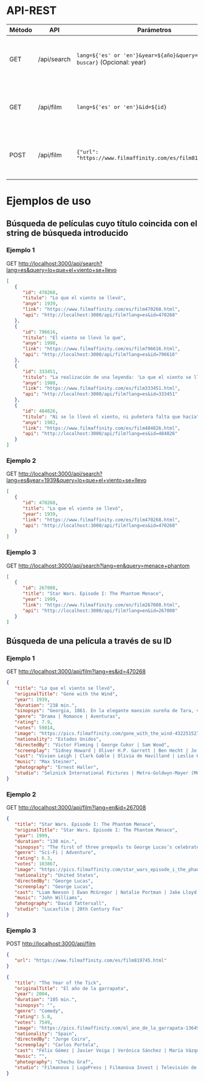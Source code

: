 # API-REST

| Método | API         | Parámetros                                                                   | Descripción                                               |
| ------ | ----------- | ---------------------------------------------------------------------------- | --------------------------------------------------------- |
| GET    | /api/search | `lang=${'es' or 'en'}&year=${año}&query=${patrón a buscar}` (Opcional: year) | Busca películas por título adaptándose al patrón indicado |
| GET    | /api/film   | `lang=${'es' or 'en'}&id=${id}`                                              | Obtiene datos de una película o serie mediante un ID      |
| POST   | /api/film   | `{"url": "https://www.filmaffinity.com/es/film819745.html"}`                 | Obtiene datos de una película o serie mediante una URL    |

# Ejemplos de uso

## Búsqueda de películas cuyo título coincida con el string de búsqueda introducido

### Ejemplo 1

GET
[http://localhost:3000/api/search?lang=es&query=lo+que+el+viento+se+llevo](http://localhost:3000/api/search?lang=es&query=lo+que+el+viento+se+llevo)

```json
[
   {
      "id": 470268,
      "titulo": "Lo que el viento se llevó",
      "anyo": 1939,
      "link": "https://www.filmaffinity.com/es/film470268.html",
      "api": "http://localhost:3000/api/film?lang=es&id=470268"
   },
   {
      "id": 796616,
      "titulo": "El viento se llevó lo que",
      "anyo": 1998,
      "link": "https://www.filmaffinity.com/es/film796616.html",
      "api": "http://localhost:3000/api/film?lang=es&id=796616"
   },
   {
      "id": 333451,
      "titulo": "La realización de una leyenda: 'Lo que el viento se llevó' (TV)",
      "anyo": 1988,
      "link": "https://www.filmaffinity.com/es/film333451.html",
      "api": "http://localhost:3000/api/film?lang=es&id=333451"
   },
   {
      "id": 484826,
      "titulo": "Ni se lo llevó el viento, ni puñetera falta que hacía",
      "anyo": 1982,
      "link": "https://www.filmaffinity.com/es/film484826.html",
      "api": "http://localhost:3000/api/film?lang=es&id=484826"
   }
]
```

### Ejemplo 2

GET
[http://localhost:3000/api/search?lang=es&year=1939&query=lo+que+el+viento+se+llevo](http://localhost:3000/api/search?lang=es&year=1939&query=lo+que+el+viento+se+llevo)

```json
[
   {
      "id": 470268,
      "title": "Lo que el viento se llevó",
      "year": 1939,
      "link": "https://www.filmaffinity.com/es/film470268.html",
      "api": "http://localhost:3000/api/film?lang=es&id=470268"
   }
]
```

### Ejemplo 3

GET
[http://localhost:3000/api/search?lang=en&query=menace+phantom](http://localhost:3000/api/search?lang=en&query=menace+phantom)

```json
[
   {
      "id": 267008,
      "title": "Star Wars. Episode I: The Phantom Menace",
      "year": 1999,
      "link": "https://www.filmaffinity.com/en/film267008.html",
      "api": "http://localhost:3000/api/film?lang=en&id=267008"
   }
]
```

## Búsqueda de una película a través de su ID

### Ejemplo 1

GET [http://localhost:3000/api/film?lang=es&id=470268](http://localhost:3000/api/film?lang=es&id=470268)

```json
{
   "title": "Lo que el viento se llevó",
   "originalTitle": "Gone with the Wind",
   "year": 1939,
   "duration": "238 min.",
   "sinopsys": "Georgia, 1861. En la elegante mansión sureña de Tara, vive Scarlett O'Hara (Vivien Leigh), la joven más bella, caprichosa y egoísta de la región. Ella suspira por el amor de Ashley (Leslie Howard), pero él está prometido con su prima, la dulce y bondadosa Melanie (Olivia de Havilland). En la última fiesta antes del estallido de la Guerra de Secesión (1861-1865), Scarlett conoce al cínico y apuesto Rhett Butler (Clark Gable), un vividor arrogante y aventurero, que sólo piensa en sí mismo y que no tiene ninguna intención de participar en la contienda. Lo único que él desea es hacerse rico y conquistar el corazón de la hermosa Scarlett.",
   "genre": "Drama | Romance | Aventuras",
   "rating": 7.9,
   "votes": 59014,
   "image": "https://pics.filmaffinity.com/gone_with_the_wind-432251527-mmed.jpg",
   "nationality": "Estados Unidos",
   "directedBy": "Victor Fleming | George Cukor | Sam Wood",
   "screenplay": "Sidney Howard | Oliver H.P. Garrett | Ben Hecht | Jo Swerling | John Van Druten",
   "cast": "Vivien Leigh | Clark Gable | Olivia de Havilland | Leslie Howard | Hattie McDaniel | Thomas Mitchell | Barbara O'Neil | Butterfly McQueen | Ona Munson | Ann Rutherford | Evelyn Keyes | Mickey Kuhn | Ward Bond | George Reeves",
   "music": "Max Steiner",
   "photography": "Ernest Haller",
   "studio": "Selznick International Pictures | Metro-Goldwyn-Mayer (MGM)"
}
```

### Ejemplo 2

GET [http://localhost:3000/api/film?lang=en&id=267008](http://localhost:3000/api/film?lang=en&id=267008)

```json
{
   "title": "Star Wars. Episode I: The Phantom Menace",
   "originalTitle": "Star Wars. Episode I: The Phantom Menace",
   "year": 1999,
   "duration": "130 min.",
   "sinopsys": "The first of three prequels to George Lucas’s celebrated STAR WARS films, EPISODE I - THE PHANTOM MENACE is set some 30 years before STAR WARS: EPISODE IV - A NEW HOPE in the era of the Republic. Naboo, a peaceful planet governed by the young, but wise Queen Amidala (Natalie Portman), is being threatened by the corrupt Trade Federation, puppets of an evil Sith lord and his terrifying apprentice, Darth Maul (Ray Park). The seemingly benevolent Senator Palpatine (Ian McDiarmid) is chief adviser to the queen, though there are suspicions surrounding him. Jedi knights Qui-Gon Jinn (Liam Neeson) and Obi-Wan Kenobi (Ewan McGregor, performing an amazing vocal interpretation of Alec Guinness, the older Obi-Wan) are called on to intervene in the trade disputes. Along the way, they acquire an apprentice of their own in the form of young prodigal Anakin Skywalker (Jake Lloyd), or as STAR WARS fans know him, the future Darth Vader. They also encounter Jar Jar Binks (Ahmed Best), a goofy, lizardlike creature who has been banished from his underwater world for his clumsiness. When the Trade Federation launches an attack on Naboo, the queen and her allies must battle hordes of robot troopers while Qui-Gon and Obi-Wan face off against the sinister Darth Maul.",
   "genre": "Sci-Fi | Adventure",
   "rating": 6.3,
   "votes": 103867,
   "image": "https://pics.filmaffinity.com/star_wars_episode_i_the_phantom_menace-434398792-mmed.jpg",
   "nationality": "United States",
   "directedBy": "George Lucas",
   "screenplay": "George Lucas",
   "cast": "Liam Neeson | Ewan McGregor | Natalie Portman | Jake Lloyd | Samuel L. Jackson | Ian McDiarmid | Ray Park | Anthony Daniels | Kenny Baker | Pernilla August | Hugh Quarshie | Ahmed Best | Andy Secombe",
   "music": "John Williams",
   "photography": "David Tattersall",
   "studio": "Lucasfilm | 20th Century Fox"
}
```

### Ejemplo 3

POST [http://localhost:3000/api/film](http://localhost:3000/api/film)

```json
{
   "url": "https://www.filmaffinity.com/es/film819745.html"
}
```

```json
{
   "title": "The Year of the Tick",
   "originalTitle": "El año de la garrapata",
   "year": 2004,
   "duration": "105 min.",
   "sinopsys": "",
   "genre": "Comedy",
   "rating": 5.8,
   "votes": 7549,
   "image": "https://pics.filmaffinity.com/el_ano_de_la_garrapata-136495103-mmed.jpg",
   "nationality": "Spain",
   "directedBy": "Jorge Coira",
   "screenplay": "Carlos Portela",
   "cast": "Félix Gómez | Javier Veiga | Verónica Sánchez | María Vázquez | Víctor Clavijo | Camila Bossa | Mela Casal | Celso Parada | Luis Zahera | Josefina Gómez | Rosa Álvarez | Elina Luaces | Manuel Millán",
   "music": "",
   "photography": "Chechu Graf",
   "studio": "Filmanova | LugoPress | Filmanova Invest | Televisión de Galicia (TVG)"
}
```
